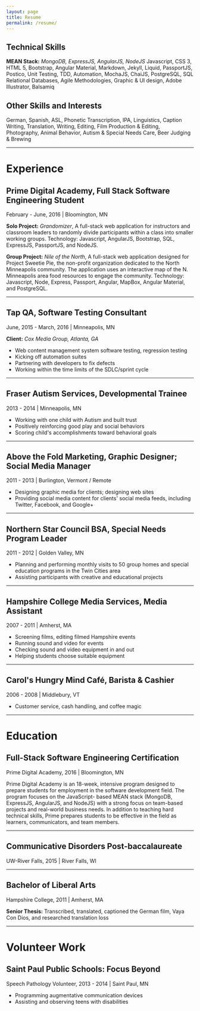 ```yaml
---
layout: page
title: Resume
permalink: /resume/
---
```

## Technical Skills

**MEAN Stack:** *MongoDB, ExpressJS, AngularJS, NodeJS*
Javascript, CSS 3, HTML 5, Bootstrap, Angular Material, Markdown, Jekyll, Liquid, PassportJS, Postico, Unit Testing, TDD, Automation, MochaJS, ChaiJS, PostgreSQL, SQL Relational Databases, Agile Methodologies, Graphic & UI design, Adobe Illustrator, Balsamiq

## Other Skills and Interests

German, Spanish, ASL, Phonetic Transcription, IPA, Linguistics, Caption Writing, Translation, Writing, Editing, Film Production & Editing, Photography, Animal Behavior, Autism & Special Needs Care, Beer Judging & Brewing

---

# Experience


## **Prime Digital Academy**, Full Stack Software Engineering Student
February - June, 2016 | Bloomington, MN

**Solo Project:** *Grandomizer*, A full-stack web application for instructors and classroom leaders to randomly divide participants within a class into smaller working groups. Technology: Javascript, AngularJS, Bootstrap, SQL, ExpressJS, PassportJS, and NodeJS.

**Group Project:** *Nile of the North*, A full-stack web application designed for Project Sweetie Pie, the non-profit organization dedicated to the North Minneapolis community. The application uses an interactive map of the N. Minneapolis area food resources to engage the community. Technology: Javascript, Node, Express, Passport, Angular, MapBox, Angular Material, and PostgreSQL.

---

## Tap QA, Software Testing Consultant
June, 2015 - March, 2016 | Minneapolis, MN

**Client:** *Cox Media Group, Atlanta, GA*

- Web content management system software testing, regression testing
- Kicking off automation suites
- Partnering with developers to fix defects
- Working within the time limits of the SDLC/sprint cycle

---

## Fraser Autism Services, Developmental Trainee
2013 - 2014 | Minneapolis, MN

- Working with one child with Autism and built trust
- Positively reinforcing good play and social behaviors
- Scoring child's accomplishments toward behavioral goals

---

## Above the Fold Marketing, Graphic Designer; Social Media Manager
2011 - 2013 | Burlington, Vermont / Remote

- Designing graphic media for clients; designing web sites
- Providing social media content for clients' social media feeds, including Twitter, Facebook, and Google+

---

## Northern Star Council BSA, Special Needs Program Leader
2011 - 2012 | Golden Valley, MN

- Planning and performing monthly visits to 50 group homes and special education programs in the Twin Cities area
- Assisting participants with creative and educational projects

---

## Hampshire College Media Services, Media Assistant
2007 - 2011 | Amherst, MA

- Screening films, editing filmed Hampshire events
- Running sound and video for events
- Checking sound and video equipment in and out
- Helping students choose suitable equipment

---

## Carol's Hungry Mind Café, Barista & Cashier
2006 - 2008 | Middlebury, VT

- Customer service, cash handling, and coffee magic

---

# Education

## Full-Stack Software Engineering Certification
Prime Digital Academy, 2016 | Bloomington, MN

Prime Digital Academy is an 18-week, intensive program designed to prepare students for employment in the software development field. The program focuses on the JavaScript- based MEAN stack (MongoDB, ExpressJS, AngularJS, and NodeJS) with a strong focus on team-based projects and real-world business needs. In addition to teaching hard technical skills, Prime prepares students to be effective in the field as learners, communicators, and team members.

---

## Communicative Disorders Post-baccalaureate
UW-River Falls, 2015 | River Falls, WI

---

## Bachelor of Liberal Arts
Hampshire College, 2011 | Amherst, MA

**Senior Thesis:** Transcribed, translated, captioned the German film, Vaya Con Dios, and researched translation loss

---

# Volunteer Work


## Saint Paul Public Schools: Focus Beyond
Speech Pathology Volunteer, 2013 - 2014 | Saint Paul, MN

- Programming augmentative communication devices
- Assisting and observing teens with disabilities
